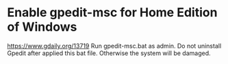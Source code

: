 # Enable gpedit-msc for Home Edition of Windows
https://www.gdaily.org/13719
Run gpedit-msc.bat as admin.
Do not uninstall Gpedit after applied this bat file. Otherwise the system will be damaged.
